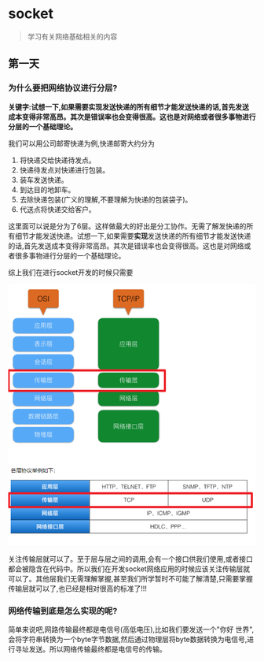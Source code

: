 # socket
> 学习有关网络基础相关的内容

## 第一天

### 为什么要把网络协议进行分层?

**关键字:试想一下,如果需要实现发送快递的所有细节才能发送快递的话,首先发送成本变得非常高昂。其次是错误率也会变得很高。这也是对网络或者很多事物进行分层的一个基础理论。**

我们可以用公司邮寄快递为例,快递邮寄大约分为

1. 将快递交给快递待发点。
2. 快递待发点对快递进行包装。
3. 装车发送快递。
4. 到达目的地卸车。
5. 去除快递包装(广义的理解,不要理解为快递的包装袋子)。
6. 代送点将快递交给客户。

这里面可以说是分为了6层。这样做最大的好出是分工协作。无需了解发快递的所有细节才能发送快递。试想一下,如果需要**实现**发送快递的所有细节才能发送快递的话,首先发送成本变得非常高昂。其次是错误率也会变得很高。这也是对网络或者很多事物进行分层的一个基础理论。

综上我们在进行socket开发的时候只需要

![1556167833146](assets/1556167833146.png)

关注传输层就可以了。至于层与层之间的调用,会有一个接口供我们使用,或者接口都会被隐含在代码中。所以我们在开发socket网络应用的时候应该关注传输层就可以了。其他层我们无需理解掌握,甚至我们所学暂时不可能了解清楚,只需要掌握传输层就可以了,也已经是相对很高的标准了!!!

### 网络传输到底是怎么实现的呢?

简单来说吧,网路传输最终都是电信号(高低电压),比如我们要发送一个"你好 世界",会将字符串转换为一个byte字节数据,然后通过物理层将byte数据转换为电信号,进行寻址发送。所以网络传输最终都是电信号的传输。